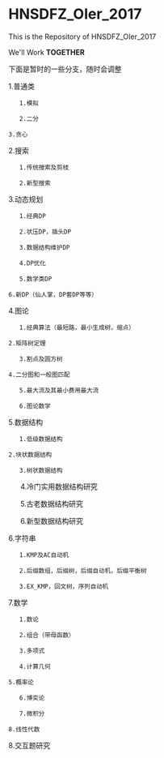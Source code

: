 # HNSDFZ_OIer_2017

This is the Repository of HNSDFZ_OIer_2017

We'll Work **TOGETHER**

下面是暂时的一些分支，随时会调整

1.普通类

       1.模拟

       2.二分

	3.贪心

2.搜索

       1.传统搜索及剪枝

       2.新型搜索


3.动态规划

       1.经典DP

       2.状压DP，插头DP

       3.数据结构维护DP

       4.DP优化

       5.数学类DP

	6.新DP（仙人掌，DP套DP等等）


4.图论

       1.经典算法（最短路，最小生成树，缩点）

	2.矩阵树定理

       3.割点及圆方树

	4.二分图和一般图匹配

       5.最大流及其最小费用最大流

       6.图论数学

5.数据结构

       1.低级数据结构

	2.块状数据结构

       3.树状数据结构

       4.冷门实用数据结构研究

       5.古老数据结构研究
       
       6.新型数据结构研究


6.字符串

       1.KMP及AC自动机

       2.后缀数组，后缀树，后缀自动机，后缀平衡树

       3.EX_KMP，回文树，序列自动机


7.数学

       1.数论

       2.组合（带母函数）

       3.多项式

       4.计算几何

	5.概率论

       6.博奕论

       7.微积分

	8.线性代数


8.交互题研究
